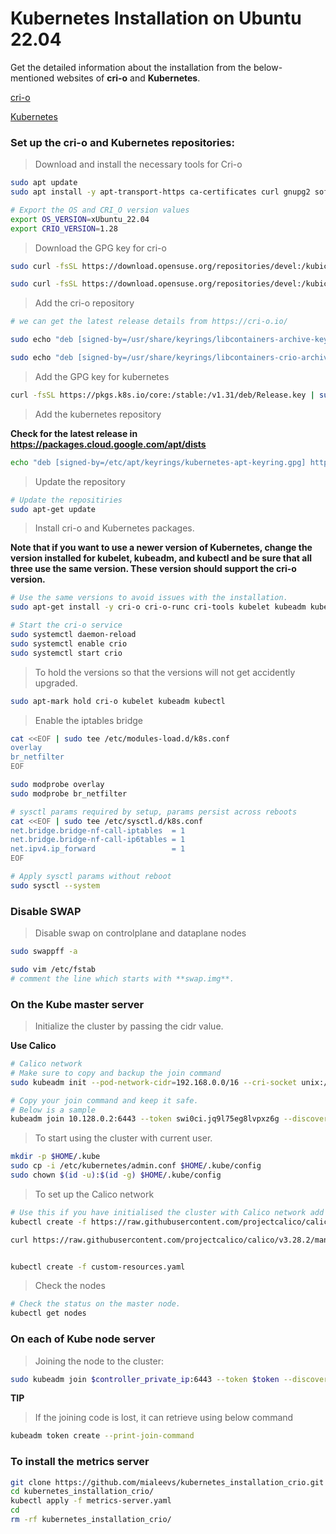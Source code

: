 ﻿# Kubernetes Installation on Ubuntu 22.04

Get the detailed information about the installation from the below-mentioned websites of **cri-o** and **Kubernetes**.

[cri-o](https://cri-o.io/)

[Kubernetes](https://kubernetes.io/)

### Set up the cri-o and Kubernetes repositories:

> Download and install the necessary tools for Cri-o
```bash
sudo apt update
sudo apt install -y apt-transport-https ca-certificates curl gnupg2 software-properties-common

# Export the OS and CRI_O version values
export OS_VERSION=xUbuntu_22.04
export CRIO_VERSION=1.28
```

> Download the GPG key for cri-o

```bash
sudo curl -fsSL https://download.opensuse.org/repositories/devel:/kubic:/libcontainers:/stable/$OS_VERSION/Release.key | sudo gpg --dearmor -o /usr/share/keyrings/libcontainers-archive-keyring.gpg

sudo curl -fsSL https://download.opensuse.org/repositories/devel:/kubic:/libcontainers:/stable:/cri-o:/$CRIO_VERSION/$OS_VERSION/Release.key | sudo gpg --dearmor -o /usr/share/keyrings/libcontainers-crio-archive-keyring.gpg

```

> Add the cri-o repository

```bash
# we can get the latest release details from https://cri-o.io/

sudo echo "deb [signed-by=/usr/share/keyrings/libcontainers-archive-keyring.gpg] https://download.opensuse.org/repositories/devel:/kubic:/libcontainers:/stable/$OS_VERSION/ /" | sudo tee /etc/apt/sources.list.d/devel:kubic:libcontainers:stable.list

sudo echo "deb [signed-by=/usr/share/keyrings/libcontainers-crio-archive-keyring.gpg] https://download.opensuse.org/repositories/devel:/kubic:/libcontainers:/stable:/cri-o:/$CRIO_VERSION/$OS_VERSION/ /" | sudo tee /etc/apt/sources.list.d/devel:kubic:libcontainers:stable:cri-o:$CRIO_VERSION.list

```

> Add the GPG key for kubernetes

```bash
curl -fsSL https://pkgs.k8s.io/core:/stable:/v1.31/deb/Release.key | sudo gpg --dearmor -o /etc/apt/keyrings/kubernetes-apt-keyring.gpg
```

> Add the kubernetes repository

**Check for the latest release in https://packages.cloud.google.com/apt/dists**

```bash
echo "deb [signed-by=/etc/apt/keyrings/kubernetes-apt-keyring.gpg] https://pkgs.k8s.io/core:/stable:/v1.31/deb/ /" | sudo tee /etc/apt/sources.list.d/kubernetes.list
```

> Update the repository

```bash
# Update the repositiries
sudo apt-get update
```

> Install cri-o and Kubernetes packages.

**Note that if you want to use a newer version of Kubernetes, change the version installed for kubelet, kubeadm, and kubectl and be sure that all three use the same version.
These version should support the cri-o version.**

```bash
# Use the same versions to avoid issues with the installation.
sudo apt-get install -y cri-o cri-o-runc cri-tools kubelet kubeadm kubectl
```

```bash
# Start the cri-o service
sudo systemctl daemon-reload
sudo systemctl enable crio
sudo systemctl start crio
```

> To hold the versions so that the versions will not get accidently upgraded.

```bash
sudo apt-mark hold cri-o kubelet kubeadm kubectl
```

> Enable the iptables bridge

```bash
cat <<EOF | sudo tee /etc/modules-load.d/k8s.conf
overlay
br_netfilter
EOF

sudo modprobe overlay
sudo modprobe br_netfilter

# sysctl params required by setup, params persist across reboots
cat <<EOF | sudo tee /etc/sysctl.d/k8s.conf
net.bridge.bridge-nf-call-iptables  = 1
net.bridge.bridge-nf-call-ip6tables = 1
net.ipv4.ip_forward                 = 1
EOF

# Apply sysctl params without reboot
sudo sysctl --system
```

### Disable SWAP
> Disable swap on controlplane and dataplane nodes

```bash
sudo swappff -a
```

```bash
sudo vim /etc/fstab
# comment the line which starts with **swap.img**.
```

### On the Kube master server

> Initialize the cluster by passing the cidr value.

**Use Calico**

```bash
# Calico network
# Make sure to copy and backup the join command
sudo kubeadm init --pod-network-cidr=192.168.0.0/16 --cri-socket unix:///var/run/crio/crio.sock

# Copy your join command and keep it safe.
# Below is a sample
kubeadm join 10.128.0.2:6443 --token swi0ci.jq9l75eg8lvpxz6g --discovery-token-ca-cert-hash sha256:2c3cdfa898334b0dfc0f73bbccb998d03f61252ee50f0405c85ba735ff90b4d1
```

> To start using the cluster with current user.

```bash
mkdir -p $HOME/.kube
sudo cp -i /etc/kubernetes/admin.conf $HOME/.kube/config
sudo chown $(id -u):$(id -g) $HOME/.kube/config
```

> To set up the Calico network

```bash
# Use this if you have initialised the cluster with Calico network add on.
kubectl create -f https://raw.githubusercontent.com/projectcalico/calico/v3.28.2/manifests/tigera-operator.yaml

curl https://raw.githubusercontent.com/projectcalico/calico/v3.28.2/manifests/custom-resources.yaml -O


kubectl create -f custom-resources.yaml

```

> Check the nodes

```bash
# Check the status on the master node.
kubectl get nodes
```

### On each of Kube node server

> Joining the node to the cluster:

```bash
sudo kubeadm join $controller_private_ip:6443 --token $token --discovery-token-ca-cert-hash $hash
```

**TIP**

> If the joining code is lost, it can retrieve using below command

```bash
kubeadm token create --print-join-command
```

### To install the metrics server

```bash
git clone https://github.com/mialeevs/kubernetes_installation_crio.git
cd kubernetes_installation_crio/
kubectl apply -f metrics-server.yaml
cd
rm -rf kubernetes_installation_crio/
```
